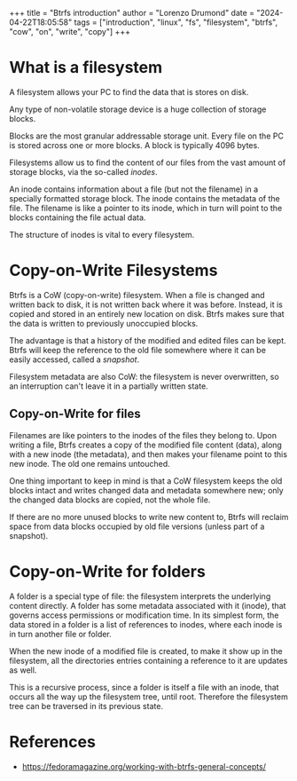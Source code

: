 +++
title = "Btrfs introduction"
author = "Lorenzo Drumond"
date = "2024-04-22T18:05:58"
tags = ["introduction",  "linux",  "fs",  "filesystem",  "btrfs",  "cow",  "on",  "write",  "copy"]
+++



# What is a filesystem

A filesystem allows your PC to find the data that is stores on disk.

Any type of non-volatile storage device is a huge collection of storage blocks.

Blocks are the most granular addressable storage unit. Every file on the PC is stored across one or more blocks. A block is typically 4096 bytes.

Filesystems allow us to find the content of our files from the vast amount of storage blocks, via the so-called _inodes_.

An inode contains information about a file (but not the filename) in a
specially formatted storage block. The inode contains the metadata of the
file. The filename is like a pointer to its inode, which in turn will point
to the blocks containing the file actual data.

The structure of inodes is vital to every filesystem.

# Copy-on-Write Filesystems

Btrfs is a CoW (copy-on-write) filesystem. When a file is changed and
written back to disk, it is not written back where it was before. Instead,
it is copied and stored in an entirely new location on disk. Btrfs makes
sure that the data is written to previously unoccupied blocks.

The advantage is that a history of the modified and edited files can be kept. Btrfs will keep the reference to the old file somewhere where it can be easily accessed, called a _snapshot_.

Filesystem metadata are also CoW: the filesystem is never overwritten, so
an interruption can't leave it in a partially written state.

 ## Copy-on-Write for files

Filenames are like pointers to the inodes of the files they belong to.
Upon writing a file, Btrfs creates a copy of the modified file content
(data), along with a new inode (the metadata), and then makes your
filename point to this new inode. The old one remains untouched.

One thing important to keep in mind is that a CoW filesystem keeps the old
blocks intact and writes changed data and metadata somewhere new; only the
changed data blocks are copied, not the whole file.

If there are no more unused blocks to write new content to, Btrfs will
reclaim space from data blocks occupied by old file versions (unless part
of a snapshot).

# Copy-on-Write for folders

A folder is a special type of file: the filesystem interprets the
underlying content directly. A folder has some metadata associated with it
(inode), that governs access permissions or modification time. In its
simplest form, the data stored in a folder is a list of references to
inodes, where each inode is in turn another file or folder.

When the new inode of a modified file is created, to make it show up in
the filesystem, all the directories entries containing a reference to it
are updates as well.

This is a recursive process, since a folder is itself a file with an
inode, that occurs all the way up the filesystem tree, until root.
Therefore the filesystem tree can be traversed in its previous state.

# References
- https://fedoramagazine.org/working-with-btrfs-general-concepts/
